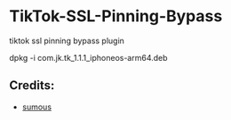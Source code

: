 # TikTok-SSL-Pinning-Bypass
tiktok ssl pinning bypass plugin


dpkg -i com.jk.tk_1.1.1_iphoneos-arm64.deb

## Credits:
* [sumous](https://github.com/sumous/TikTok-SSL-Pinning-Bypass)
